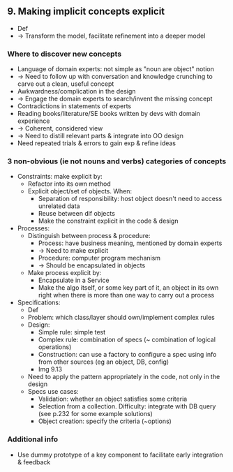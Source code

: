 ## 9. Making implicit concepts explicit
- Def
- -> Transform the model, facilitate refinement into a deeper model

### Where to discover new concepts
- Language of domain experts: not simple as "noun are object" notion
- -> Need to follow up with conversation and knowledge crunching to carve out a clean, useful concept
- Awkwardness/complication in the design
- -> Engage the domain experts to search/invent the missing concept
- Contradictions in statements of experts
- Reading books/literature/SE books written by devs with domain experience
- -> Coherent, considered view
- -> Need to distill relevant parts & integrate into OO design
- Need repeated trials & errors to gain exp & refine ideas

### 3 non-obvious (ie not nouns and verbs) categories of concepts
- Constraints: make explicit by:
  - Refactor into its own method
  - Explicit object/set of objects. When:
    - Separation of responsibility: host object doesn't need to access unrelated data
    - Reuse between dif objects
    - Make the constraint explicit in the code & design
- Processes:
  - Distinguish between process & procedure:
    - Process: have business meaning, mentioned by domain experts
    - -> Need to make explicit
    - Procedure: computer program mechanism
    - -> Should be encapsulated in objects
  - Make process explicit by:
    - Encapsulate in a Service
    - Make the algo itself, or some key part of it, an object in its own right
    when there is more than one way to carry out a process
- Specifications:
  - Def
  - Problem: which class/layer should own/implement complex rules
  - Design:
    - Simple rule: simple test
    - Complex rule: combination of specs (~ combination of logical operations)
    - Construction: can use a factory to configure a spec using info from other sources (eg an object, DB, config)
    - Img 9.13
  - Need to apply the pattern appropriately in the code, not only in the design
  - Specs use cases:
    - Validation: whether an object satisfies some criteria
    - Selection from a collection. Difficulty: integrate with DB query (see p.232 for some example solutions)
    - Object creation: specify the criteria (~options)

### Additional info
- Use dummy prototype of a key component to facilitate early integration & feedback